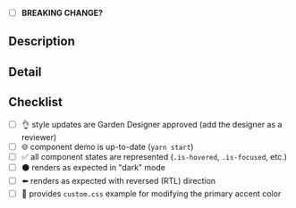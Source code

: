 <!-- structure the Title above as the first line of a
     https://conventionalcommits.org/ message. example: "fix(buttons):
     increase specificity for disabled state". the title informs the
     semantic version bump if this PR is merged. -->

- [ ] **BREAKING CHANGE?** <!-- if so, indicate why under description -->

## Description

<!-- a summary of the changes introduced by this PR. this description
     may populate the commit body and versioned changelog if the PR is
     merged. -->

## Detail

<!-- supporting details; screen shot, code, etc. -->

## Checklist

* [ ] :ok_hand: style updates are Garden Designer approved (add the
  designer as a reviewer)
* [ ] :globe_with_meridians: component demo is up-to-date (`yarn start`)
* [ ] :white_check_mark: all component states are represented
  (`.is-hovered`, `.is-focused`, etc.)
* [ ] :black_circle: renders as expected in "dark" mode
* [ ] :arrow_left: renders as expected with reversed (RTL) direction
* [ ] :nail_care: provides `custom.css` example for modifying the
  primary accent color
